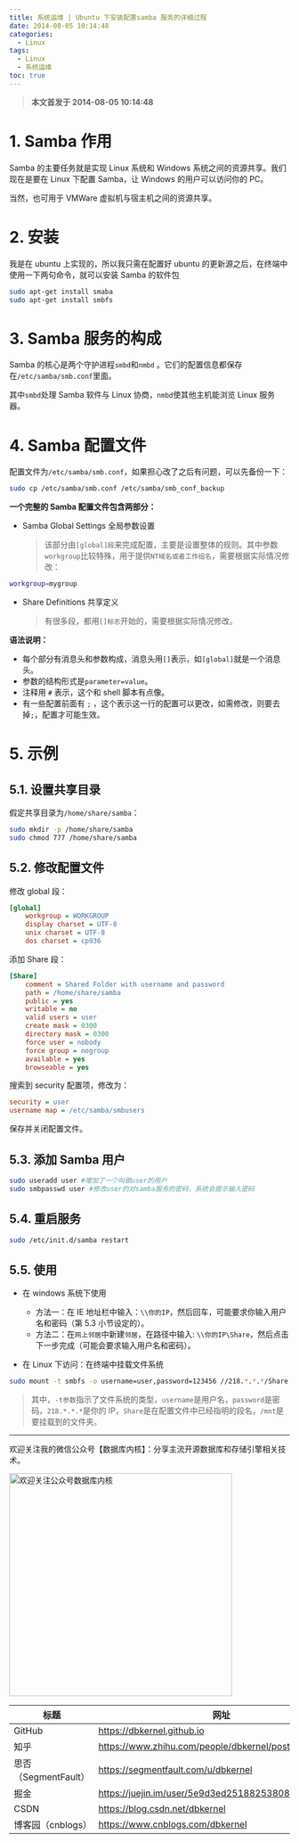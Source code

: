 ```yaml
---
title: 系统运维 | Ubuntu 下安装配置samba 服务的详细过程
date: 2014-08-05 10:14:48
categories:
  - Linux
tags:
  - Linux
  - 系统运维
toc: true
---
```


<!-- more -->

> **本文首发于 2014-08-05 10:14:48**

# 1. Samba 作用

Samba 的主要任务就是实现 Linux 系统和 Windows 系统之间的资源共享。我们现在是要在 Linux 下配置 Samba，让 Windows 的用户可以访问你的 PC。

当然，也可用于 VMWare 虚拟机与宿主机之间的资源共享。

# 2. 安装

我是在 ubuntu 上实现的，所以我只需在配置好 ubuntu 的更新源之后，在终端中使用一下两句命令，就可以安装 Samba 的软件包

```bash
sudo apt-get install smaba
sudo apt-get install smbfs
```

# 3. Samba 服务的构成

Samba 的核心是两个守护进程`smbd`和`nmbd` 。它们的配置信息都保存在`/etc/samba/smb.conf`里面。

其中`smbd`处理 Samba 软件与 Linux 协商，`nmbd`使其他主机能浏览 Linux 服务器。

# 4. Samba 配置文件

配置文件为`/etc/samba/smb.conf`，如果担心改了之后有问题，可以先备份一下：

```bash
sudo cp /etc/samba/smb.conf /etc/samba/smb_conf_backup
```

**一个完整的 Samba 配置文件包含两部分：**

- Samba Global Settings 全局参数设置
  > 该部分由`[global]段`来完成配置，主要是设置整体的规则。其中参数`workgroup`比较特殊，用于提供`NT域名或者工作组名`，需要根据实际情况修改：

```bash
workgroup=mygroup
```

- Share Definitions 共享定义
  > 有很多段，都用`[]标志`开始的，需要根据实际情况修改。

**语法说明：**

- 每个部分有消息头和参数构成，消息头用`[]`表示，如`[global]`就是一个消息头。
- 参数的结构形式是`parameter=value`。
- 注释用 `#` 表示，这个和 shell 脚本有点像。
- 有一些配置前面有 `;` ，这个表示这一行的配置可以更改，如需修改，则要去掉`;`，配置才可能生效。

# 5. 示例

## 5.1. 设置共享目录

假定共享目录为`/home/share/samba`：

```bash
sudo mkdir -p /home/share/samba
sudo chmod 777 /home/share/samba
```

## 5.2. 修改配置文件

修改 global 段：

```ini
[global]
    workgroup = WORKGROUP
    display charset = UTF-8
    unix charset = UTF-8
    dos charset = cp936
```

添加 Share 段：

```ini
[Share]
    comment = Shared Folder with username and password
    path = /home/share/samba
    public = yes
    writable = no
    valid users = user
    create mask = 0300
    directory mask = 0300
    force user = nobody
    force group = nogroup
    available = yes
    browseable = yes
```

搜索到 security 配置项，修改为：

```ini
security = user
username map = /etc/samba/smbusers
```

保存并关闭配置文件。

## 5.3. 添加 Samba 用户

```bash
sudo useradd user #增加了一个叫做user的用户
sudo smbpasswd user #修改user的对samba服务的密码，系统会提示输入密码
```

## 5.4. 重启服务

```bash
sudo /etc/init.d/samba restart
```

## 5.5. 使用

- 在 windows 系统下使用

  - 方法一：在 IE 地址栏中输入：`\\你的IP`，然后回车，可能要求你输入用户名和密码（第 5.3 小节设定的）。
  - 方法二：在`网上邻居`中新建`邻居`，在路径中输入: `\\你的IP\Share`，然后点击下一步完成（可能会要求输入用户名和密码）。

- 在 Linux 下访问：在终端中挂载文件系统

```bash
sudo mount -t smbfs -o username=user,password=123456 //218.*.*.*/Share /mnt
```

> 其中，`-t参数`指示了文件系统的类型，`username`是用户名，`password`是密码，`218.*.*.*`是你的 IP，`Share`是在配置文件中已经指明的段名，`/mnt`是要挂载到的文件夹。

---

欢迎关注我的微信公众号【数据库内核】：分享主流开源数据库和存储引擎相关技术。

<img src="https://dbkernel-1306518848.cos.ap-beijing.myqcloud.com/wechat/my-wechat-official-account.png" width="400" height="400" alt="欢迎关注公众号数据库内核" align="center"/>

| 标题                 | 网址                                                  |
| -------------------- | ----------------------------------------------------- |
| GitHub               | https://dbkernel.github.io                            |
| 知乎                 | https://www.zhihu.com/people/dbkernel/posts           |
| 思否（SegmentFault） | https://segmentfault.com/u/dbkernel                   |
| 掘金                 | https://juejin.im/user/5e9d3ed251882538083fed1f/posts |
| CSDN                 | https://blog.csdn.net/dbkernel                        |
| 博客园（cnblogs）    | https://www.cnblogs.com/dbkernel                      |
